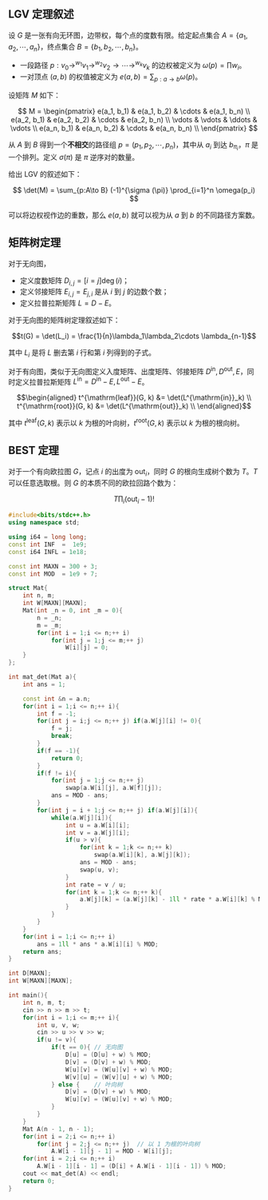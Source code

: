 ## LGV 定理叙述

设 $G$ 是一张有向无环图，边带权，每个点的度数有限。给定起点集合 $A=\{a_1,a_2, \cdots,a_n\}$，终点集合 $B = \{b_1, b_2, \cdots,b_n\}$。

- 一段路径 $p:v_0\to^{w_1} v_1\to^{w_2} v_2\to \cdots \to^{w_k} v_k$ 的边权被定义为 $\omega (p) = \prod w_i$。
- 一对顶点 $(a, b)$ 的权值被定义为 $e(a, b) = \sum_{p:a\to b}\omega (p)$。

设矩阵 $M$ 如下：

$$
M = \begin{pmatrix}
e(a_1, b_1) & e(a_1, b_2) & \cdots & e(a_1, b_n) \\
e(a_2, b_1) & e(a_2, b_2) & \cdots & e(a_2, b_n) \\
\vdots & \vdots & \ddots & \vdots \\
e(a_n, b_1) & e(a_n, b_2) & \cdots & e(a_n, b_n) \\
\end{pmatrix}
$$

从 $A$ 到 $B$ 得到一个**不相交**的路径组 $p=(p_1,p_2,\cdots,p_n)$，其中从 $a_i$ 到达 $b_{\pi_i}$，$\pi$ 是一个排列。定义 $\sigma(\pi)$ 是 $\pi$ 逆序对的数量。

给出 LGV 的叙述如下：

$$
\det(M) = \sum_{p:A\to B} (-1)^{\sigma (\pi)} \prod_{i=1}^n \omega(p_i)
$$

可以将边权视作边的重数，那么 $e(a, b)$ 就可以视为从 $a$ 到 $b$ 的不同路径方案数。

## 矩阵树定理

对于无向图，

- 定义度数矩阵 $D_{i, j} = [i=j]\deg(i)$；
- 定义邻接矩阵 $E_{i, j} = E_{j, i}$ 是从 $i$ 到 $j$ 的边数个数；
- 定义拉普拉斯矩阵 $L = D - E$。

对于无向图的矩阵树定理叙述如下：

$$t(G) = \det(L_i) = \frac{1}{n}\lambda_1\lambda_2\cdots \lambda_{n-1}$$

其中 $L_i$ 是将 $L$ 删去第 $i$ 行和第 $i$ 列得到的子式。

对于有向图，类似于无向图定义入度矩阵、出度矩阵、邻接矩阵 $D^{\mathrm{in}}, D^{\mathrm{out}}, E$，同时定义拉普拉斯矩阵 $L^{\mathrm{in}} = D^{\mathrm{in}} - E,L^{\mathrm{out}} - E$。

$$\begin{aligned}
t^{\mathrm{leaf}}(G, k) &= \det(L^{\mathrm{in}}_k) \\
t^{\mathrm{root}}(G, k) &= \det(L^{\mathrm{out}}_k) \\
\end{aligned}$$

其中 $t^{\mathrm{leaf}}(G, k)$ 表示以 $k$ 为根的叶向树，$t^{\mathrm{root}}(G, k)$ 表示以 $k$ 为根的根向树。

## BEST 定理

对于一个有向欧拉图 $G$，记点 $i$ 的出度为 $\mathrm{out}_ i$，同时 $G$ 的根向生成树个数为 $T$。$T$ 可以任意选取根。则 $G$ 的本质不同的欧拉回路个数为：

$$T \prod_{i}(\mathrm{out}_i - 1)!$$

```cpp
#include<bits/stdc++.h>
using namespace std;

using i64 = long long;
const int INF  =  1e9;
const i64 INFL = 1e18;

const int MAXN = 300 + 3;
const int MOD  = 1e9 + 7;

struct Mat{
    int n, m;
    int W[MAXN][MAXN];
    Mat(int _n = 0, int _m = 0){
        n = _n;
        m = _m;
        for(int i = 1;i <= n;++ i)
            for(int j = 1;j <= m;++ j)
                W[i][j] = 0;
    }
};

int mat_det(Mat a){
    int ans = 1;

    const int &n = a.n;
    for(int i = 1;i <= n;++ i){
        int f = -1;
        for(int j = i;j <= n;++ j) if(a.W[j][i] != 0){
            f = j;
            break;
        }
        if(f == -1){
            return 0;
        }
        if(f != i){
            for(int j = 1;j <= n;++ j)
                swap(a.W[i][j], a.W[f][j]);
            ans = MOD - ans;
        }
        for(int j = i + 1;j <= n;++ j) if(a.W[j][i]){
            while(a.W[j][i]){
                int u = a.W[i][i];
                int v = a.W[j][i];
                if(u > v){
                    for(int k = 1;k <= n;++ k)
                        swap(a.W[i][k], a.W[j][k]);
                    ans = MOD - ans;
                    swap(u, v);
                }
                int rate = v / u;
                for(int k = 1;k <= n;++ k){
                    a.W[j][k] = (a.W[j][k] - 1ll * rate * a.W[i][k] % MOD + MOD) % MOD;
                }
            }
        }
    }
    for(int i = 1;i <= n;++ i)
        ans = 1ll * ans * a.W[i][i] % MOD;
    return ans;
}

int D[MAXN];
int W[MAXN][MAXN];

int main(){
    int n, m, t;
    cin >> n >> m >> t;
    for(int i = 1;i <= m;++ i){
        int u, v, w;
        cin >> u >> v >> w;
        if(u != v){
            if(t == 0){ // 无向图
                D[u] = (D[u] + w) % MOD;
                D[v] = (D[v] + w) % MOD;
                W[u][v] = (W[u][v] + w) % MOD;
                W[v][u] = (W[v][u] + w) % MOD;
            } else {    // 叶向树
                D[v] = (D[v] + w) % MOD;
                W[u][v] = (W[u][v] + w) % MOD;
            }
        }
    }
    Mat A(n - 1, n - 1);
    for(int i = 2;i <= n;++ i)
        for(int j = 2;j <= n;++ j)  // 以 1 为根的叶向树
            A.W[i - 1][j - 1] = MOD - W[i][j];
    for(int i = 2;i <= n;++ i)
        A.W[i - 1][i - 1] = (D[i] + A.W[i - 1][i - 1]) % MOD;
    cout << mat_det(A) << endl;
    return 0;
}
```
